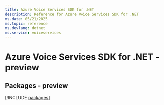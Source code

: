 ```yaml
---
title: Azure Voice Services SDK for .NET
description: Reference for Azure Voice Services SDK for .NET
ms.date: 05/21/2025
ms.topic: reference
ms.devlang: dotnet
ms.service: voiceservices
---
```

# Azure Voice Services SDK for .NET - preview
## Packages - preview
[!INCLUDE [packages](voice-services-index.md)]